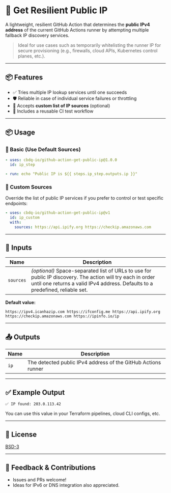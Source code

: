 # 🚀 Get Resilient Public IP

A lightweight, resilient GitHub Action that determines the **public IPv4 address** of the current GitHub Actions runner by attempting multiple fallback IP discovery services.

> Ideal for use cases such as temporarily whitelisting the runner IP for secure provisioning (e.g., firewalls, cloud APIs, Kubernetes control planes, etc.).

---

## 📦 Features

* ✅ Tries multiple IP lookup services until one succeeds
* 🛡️ Reliable in case of individual service failures or throttling
* 🔧 Accepts **custom list of IP sources** (optional)
* 🧺 Includes a reusable CI test workflow

---

## 📦 Usage

### 🔺 Basic (Use Default Sources)

```yaml
- uses: cbdq-io/github-action-get-public-ip@1.0.0
  id: ip_step

- run: echo "Public IP is ${{ steps.ip_step.outputs.ip }}"
```

### 🔺 Custom Sources

Override the list of public IP services if you prefer to control or test specific endpoints:

```yaml
- uses: cbdq-io/github-action-get-public-ip@v1
  id: ip_custom
  with:
    sources: https://api.ipify.org https://checkip.amazonaws.com
```

---

## 🔧 Inputs

| Name      | Description                                                                                                                                                                                   |
| --------- | --------------------------------------------------------------------------------------------------------------------------------------------------------------------------------------------- |
| `sources` | *(optional)* Space-separated list of URLs to use for public IP discovery. The action will try each in order until one returns a valid IPv4 address. Defaults to a predefined, reliable set. |

**Default value:**

```text
https://ipv4.icanhazip.com https://ifconfig.me https://api.ipify.org https://checkip.amazonaws.com https://ipinfo.io/ip
```

---

## 📤 Outputs

| Name | Description                                                   |
| ---- | ------------------------------------------------------------- |
| `ip` | The detected public IPv4 address of the GitHub Actions runner |

---

## ✅ Example Output

```
✅ IP found: 203.0.113.42
```

You can use this value in your Terraform pipelines, cloud CLI configs, etc.

---

## 📄 License

[BSD-3](LICENSE)

---

## 💬 Feedback & Contributions

* Issues and PRs welcome!
* Ideas for IPv6 or DNS integration also appreciated.
